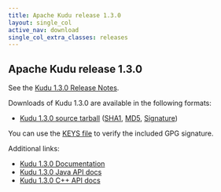```yaml
---
title: Apache Kudu release 1.3.0
layout: single_col
active_nav: download
single_col_extra_classes: releases
---
```


<!--

Licensed to the Apache Software Foundation (ASF) under one
or more contributor license agreements.  See the NOTICE file
distributed with this work for additional information
regarding copyright ownership.  The ASF licenses this file
to you under the Apache License, Version 2.0 (the
"License"); you may not use this file except in compliance
with the License.  You may obtain a copy of the License at

  http://www.apache.org/licenses/LICENSE-2.0

Unless required by applicable law or agreed to in writing,
software distributed under the License is distributed on an
"AS IS" BASIS, WITHOUT WARRANTIES OR CONDITIONS OF ANY
KIND, either express or implied.  See the License for the
specific language governing permissions and limitations
under the License.

-->

## Apache Kudu release 1.3.0

See the [Kudu 1.3.0 Release Notes](docs/release_notes.html).

Downloads of Kudu 1.3.0 are available in the following formats:

* [Kudu 1.3.0 source tarball](http://www.apache.org/closer.cgi?filename=kudu/1.3.0/apache-kudu-1.3.0.tar.gz&action=download)
  ([SHA1](https://www.apache.org/dist/kudu/1.3.0/apache-kudu-1.3.0.tar.gz.sha),
  [MD5](https://www.apache.org/dist/kudu/1.3.0/apache-kudu-1.3.0.tar.gz.md5),
  [Signature](https://www.apache.org/dist/kudu/1.3.0/apache-kudu-1.3.0.tar.gz.asc))

You can use the [KEYS file](https://www.apache.org/dist/kudu/KEYS) to verify the included GPG signature.

Additional links:

* [Kudu 1.3.0 Documentation](docs/)
* [Kudu 1.3.0 Java API docs](apidocs/)
* [Kudu 1.3.0 C++ API docs](cpp-client-api/)
